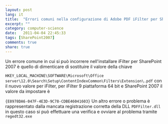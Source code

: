 ```yaml
---
layout: post
lang: it
title:  "Errori comuni nella configurazione di Adobe PDF iFilter per SharePoint 2007"
excerpt: ""
category: computer-science
date:   2011-04-04 22:45:33
tags: [SharePoint2007]
comments: true
share: true
---
```


Un errore comune in cui si può incorrere nell'installare iFilter per SharePoint 2007 è quello di dimenticare di sostituire il valore della chiave

`HKEY_LOCAL_MACHINE\SOFTWARE\Microsoft\Office
server\12.0\Search\Setup\ContentIndexCommon\Filters\Extension\.pdf`
con il nuovo valore per iFilter, per iFilter 9 piattaforma 64 bit e SharePoint 2007 il valore da impostare è


`{E8978DA6-047F-4E3D-9C78-CDBE46041603}`
Un altro errore o problema è rappresentato dalla mancata registrazione corretta della DLL `PDFFilter.dll`
in questo caso si può effettuare una verifica e ovviare al problema tramite `regedt32.exe`
